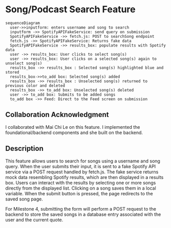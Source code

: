 # Song/Podcast Search Feature
```mermaid
sequenceDiagram
  user->>inputform: enters username and song to search
  inputform ->> SpotifyAPIFakeService: send query on submission
  SpotifyAPIFakeService ->> fetch.js: POST to searchSong endpoint
  fetch.js ->> SpotifyAPIFakeService: Returns fake data
  SpotifyAPIFakeService ->> results_box: populate results with Spotify data
  user ->> results_box: User clicks to select song(s)
  user ->> results_box: User clicks on a selected song(s) again to unselect song(s)
  results_box ->> results_box : Selected song(s) highlighted blue and stored
  results_box->>to_add box: Selected song(s) added 
  results_box ->> results_box : Unselected song(s) returned to previous color and deleted
  results_box ->> to_add box: Unselected song(s) deleted
  user ->> to_add box: Submits to be added songs
  to_add box ->> Feed: Direct to the Feed screen on submission
```
## Collaboration Acknowledgment
I collaborated with Mai Chi Le on this feature. I implemented 
the foundational/backend components and she built on the backend.

## Description
This feature allows users to search for songs using a username and song query.
When the user submits their input, it is sent to a fake Spotify API service via
a POST request handled by fetch.js. The fake service returns mock data resembling
Spotify results, which are then displayed in a results box. Users can interact with
the results by selecting one or more songs directly from the displayed list. 
Clicking on a song saves them in a local variable. When the submit button is pressed,
the page redirects to the saved song page.

For Milestone 4, submitting the form will perform a POST request to the backend to
store the saved songs in a database entry associated with the user and the current
quote.
